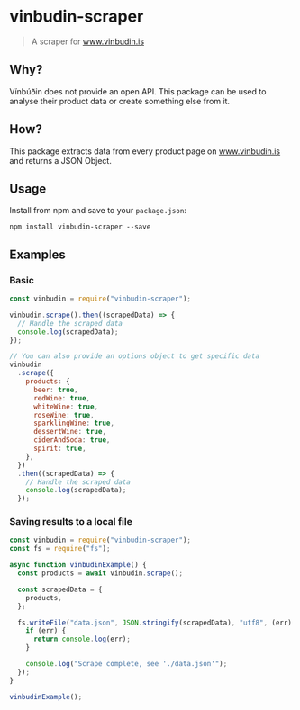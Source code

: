 # vinbudin-scraper

> A scraper for www.vinbudin.is

## Why?

Vínbúðin does not provide an open API. This package can be used to analyse their product data or create something else from it.

## How?

This package extracts data from every product page on www.vinbudin.is and returns a JSON Object.

## Usage

Install from npm and save to your `package.json`:

    npm install vinbudin-scraper --save

## Examples

### Basic

```javascript
const vinbudin = require("vinbudin-scraper");

vinbudin.scrape().then((scrapedData) => {
  // Handle the scraped data
  console.log(scrapedData);
});

// You can also provide an options object to get specific data
vinbudin
  .scrape({
    products: {
      beer: true,
      redWine: true,
      whiteWine: true,
      roseWine: true,
      sparklingWine: true,
      dessertWine: true,
      ciderAndSoda: true,
      spirit: true,
    },
  })
  .then((scrapedData) => {
    // Handle the scraped data
    console.log(scrapedData);
  });
```

### Saving results to a local file

```javascript
const vinbudin = require("vinbudin-scraper");
const fs = require("fs");

async function vinbudinExample() {
  const products = await vinbudin.scrape();

  const scrapedData = {
    products,
  };

  fs.writeFile("data.json", JSON.stringify(scrapedData), "utf8", (err) => {
    if (err) {
      return console.log(err);
    }

    console.log("Scrape complete, see './data.json'");
  });
}

vinbudinExample();
```
